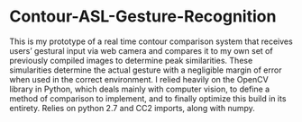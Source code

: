 # Contour-ASL-Gesture-Recognition

This is my prototype of a real time contour comparison system that receives users’ gestural 
input via web camera and compares it to my own set of previously compiled images to determine 
peak similarities. These simularities determine the actual gesture with a negligible margin
of error when used in the correct environment. I relied heavily on the OpenCV library in 
Python, which deals mainly with computer vision, to define a method of comparison to implement,
and to finally optimize this build in its entirety. Relies on python 2.7 and CC2 imports,
along with numpy. 
